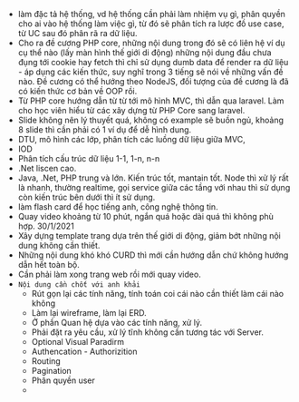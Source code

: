 - làm đặc tả hệ thống, vd hệ thống cần phải làm nhiệm vụ gì, phân quyền cho ai vào hệ thống làm việc gì, từ đó sẽ phân tích ra lược đồ use case, từ UC sau đó phân rã ra dữ liệu.
- Cho ra đề cương PHP core, những nội dung trong đó sẽ có liên hệ ví dụ cụ thể nào (lấy màn hình thế giới di động) những nội dung đầu chưa đụng tới cookie hay fetch thì chỉ sử dụng dumb data để render ra dữ liệu - áp dụng các kiến thức, suy nghĩ trong 3 tiếng sẽ nói về những vấn đề nào. Đề cương có thể hướng theo NodeJS, đối tượng của đề cương là đã có kiến thức cơ bản về OOP rồi.
- Từ PHP core hướng dẫn từ từ tới mô hình MVC, thì dẫn qua laravel. Làm cho học viên hiểu từ các xây dựng từ PHP Core sang laravel.
- Slide không nên lý thuyết quá, không có example sẽ buồn ngủ, khoảng 8 slide thì cần phải có 1 ví dụ để dễ hình dung.
- DTU, mô hình các lớp, phân tích các luồng dữ liệu giữa MVC, 
- IOD
- Phân tích cấu trúc dữ liệu 1-1, 1-n, n-n
- .Net liscen cao.
- Java, .Net, PHP trung và lớn. Kiến trúc tốt, mantain tốt. Node thì xử lý rất là nhanh, thường realtime, gọi service giữa các tầng với nhau thì sử dụng còn kiến trúc bên dưới thì ít sử dụng.
- làm flash card để học tiếng anh, công nghệ thông tin. 
- Quay video khoảng từ 10 phút, ngắn quá hoặc dài quá thì không phù hợp. 
30/1/2021
- Xây dựng template trang dựa trên thế giới di động, giảm bớt những nội dung không cần thiết.
- Những nội dung khó khó CURD thì mới cần hướng dẫn chứ không hướng dẫn hết toàn bộ.
- Cần phải làm xong trang web rồi mới quay video.
- `Nội dung cần chốt với anh khải`
	- Rút gọn lại các tính năng, tính toán coi cái nào cần thiết làm cái nào không
	- Làm lại wireframe, làm lại ERD.
	- Ở phần Quan hệ dựa vào các tính năng, xử lý.
	- Phải đặt ra yêu cầu, xử lý tĩnh không cần tương tác với Server.
	- Optional Visual Paradirm
	- Authencation - Authorizition
	- Routing
	- Pagination
	- Phân quyền user
	- 